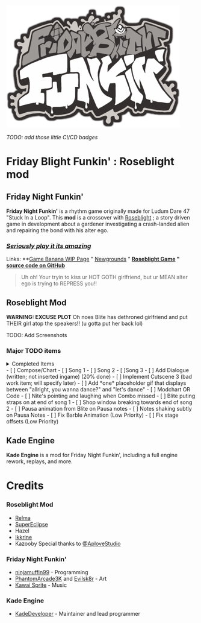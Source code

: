 ![FridayBlightFunkinLogo](art/thumbnailNewer.png)

*TODO: add those little CI/CD badges*

# Friday Blight Funkin' : Roseblight mod

## Friday Night Funkin'
**Friday Night Funkin'** is a rhythm game originally made for Ludum Dare 47 "Stuck In a Loop". This **mod** is a crossover with [Roseblight](https://aplovestudio.itch.io/roseblight) ; a story driven game in development about a gardener investigating a crash-landed alien and repairing the bond with his alter ego.

### *[Seriously play it its amazing](https://aplovestudio.itch.io/roseblight)*

Links: **[Game Banana WIP Page](https://gamebanana.com/wips/56972) " [Newgrounds](https://www.newgrounds.com/portal/view/770371) " **[Roseblight Game](https://aplovestudio.itch.io/roseblight) " [source code on GitHub](https://github.com/relma2/roseblight-fnf-mod)**
> Uh oh! Your tryin to kiss ur HOT GOTH girlfriend, but ur MEAN alter ego is trying to REPRESS you!!

## Roseblight Mod
**WARNING: EXCUSE PLOT**
Oh noes Blite has dethroned girlfriend and put THEIR girl atop the speakers!! (u gotta put her back lol)

TODO: Add Screenshots

### Major TODO items
<details>
<summary> Completed Items </summary>
- [x] Desaturate stage asset for the ahokau palette (done!)
- [x] Mod Qrystal over girlfriend (skin; no actual code) (done!)
- [x] Implement Pausa Notes (done!; and with sfx and Q bein scared!!)
</details>
- [ ] Compose/Chart
	- [ ] Song 1
	- [ ] Song 2
	- [ ]Song 3
- [ ] Add Dialogue  (written; not inserted ingame) (20% done)
- [ ] Implement Cutscene 3 (bad work item; will specify later)
- [ ] Add *one* placeholder gif that displays between "allright, you wanna dance?" and "let's dance"
- [ ] Modchart OR Code
	- [ ] Nite's pointing and laughing when Combo missed
	- [ ] Blite puting straps on at end of song 1
	- [ ] Shop window breaking towards end of song 2
	- [ ] Pausa animation from Blite on Pausa notes
	- [ ] Notes shaking subtly on Pausa Notes
- [ ] Fix Barble Animation (Low Priority)
- [ ] Fix stage offsets (Low Priority)

## Kade Engine
**Kade Engine** is a mod for Friday Night Funkin', including a full engine rework, replays, and more.

# Credits

### Roseblight Mod
 - [Relma](https://github.com/relma2)
 - [SuperEclipse](https://github.com/SundayMoonday)
 - Hazel
 - [Ikkrine](https://twitter.com/rexkuroblack?lang=en)
 - Kazooby
Special thanks to [\@AploveStudio](https://aplovestudio.itch.io/)

### Friday Night Funkin'
 - [ninjamuffin99](https://twitter.com/ninja_muffin99) - Programming
 - [PhantomArcade3K](https://twitter.com/phantomarcade3k) and [Evilsk8r](https://twitter.com/evilsk8r) - Art
 - [Kawai Sprite](https://twitter.com/kawaisprite) - Music

### Kade Engine
- [KadeDeveloper](https://twitter.com/KadeDeveloper) - Maintainer and lead programmer
